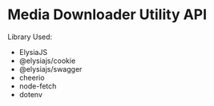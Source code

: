# Media Downloader Utility API

Library Used:
- ElysiaJS
- @elysiajs/cookie
- @elysiajs/swagger
- cheerio 
- node-fetch
- dotenv